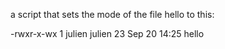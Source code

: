  a script that sets the mode of the file hello to this:



-rwxr-x-wx 1 julien julien 23 Sep 20 14:25 hello
